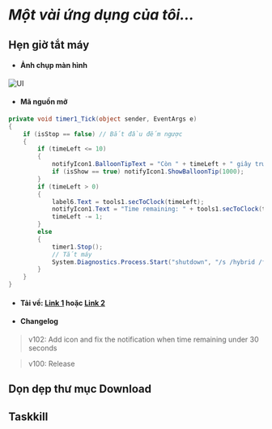# _Một vài ứng dụng của tôi..._
## Hẹn giờ tắt máy
* #### Ảnh chụp màn hình

![UI](https://drive.google.com/open?id=1rljyZZankB0HI3Inppp4zXdT_BC92dO-)

* #### Mã nguồn mở

```csharp
private void timer1_Tick(object sender, EventArgs e)
{
    if (isStop == false) // Bắt đầu đếm ngược
    {
        if (timeLeft <= 10)
        {
            notifyIcon1.BalloonTipText = "Còn " + timeLeft + " giây trước khi tắt máy !";
            if (isShow == true) notifyIcon1.ShowBalloonTip(1000);
        }
        if (timeLeft > 0)
        {
            label6.Text = tools1.secToClock(timeLeft);
            notifyIcon1.Text = "Time remaining: " + tools1.secToClock(timeLeft);
            timeLeft -= 1;
        }
        else
        {
            timer1.Stop();
            // Tắt máy
            System.Diagnostics.Process.Start("shutdown", "/s /hybrid /f /t 0");
        }
    }
}
```

* #### Tải về: [Link 1](https://github.com/tolaaii/some-small-useful-things/blob/master/hen_gio_tat_may/hen_gio_tat_may_v102.rar) hoặc                      [Link 2](https://drive.google.com/open?id=1cCNuQZjLx7ElcbyococxZD_qGQR-veKk)  
* #### Changelog
> v102: Add icon and fix the notification when time remaining under 30 seconds

> v100: Release


## Dọn dẹp thư mục Download


## Taskkill
